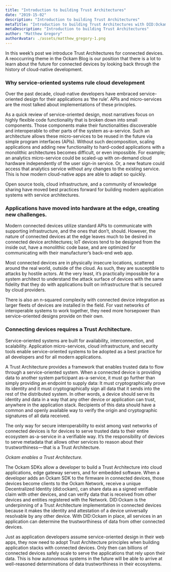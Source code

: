```yaml
---
title: "Introduction to building Trust Architectures"
date: "2019-15-02"
description: "Introduction to building Trust Architectures"
metaTitle: "Introduction to building Trust Architectures with DID:Ockam"
metaDescription: "Introduction to building Trust Architectures"
author: "Matthew Gregory"
authorAvatar: ./assets/matthew_gregory-1.png
---
```

In this week’s post we introduce Trust Architectures for connected devices. A reoccurring theme in the Ockam Blog is our position that there is a lot to learn about the future for connected devices by looking back through the history of cloud-native development.

### Why service-oriented systems rule cloud development
Over the past decade, cloud-native developers have embraced service-oriented design for their applications as ‘the rule’. APIs and micro-services are the most talked about implementations of these principles.

As a quick review of service-oriented design, most narratives focus on highly flexible code functionality that is broken down into small components. Those components make their functionalities discoverable and interoperable to other parts of the system as-a-service. Such an architecture allows these micro-services to be reused in the future via simple program interfaces (APIs). Without such decomposition, scaling applications and adding new functionality to hard-coded applications with a monolithic architectures becomes difficult, or even impossible. For example; an analytics micro-service could be scaled-up with on-demand cloud hardware independently of the user sign-in service. Or, a new feature could access that analytics service without any changes to the existing service. This is how modern cloud-native apps are able to adapt so quickly.

Open source tools, cloud infrastructure, and a community of knowledge sharing have moved best practices forward for building modern application systems with service architectures.

### Applications have moved into hardware at the edge, creating new challenges.

Modern connected devices utilize standard APIs to communicate with supporting infrastructure, and the ones that don’t, should. However, the nature of connected devices at the edge leaves much to be desired in connected device architectures; IoT devices tend to be designed from the inside out, have a monolithic code base, and are optimized for communicating with their manufacturer’s back-end web app.

Most connected devices are in physically insecure locations, scattered around the real world, outside of the cloud. As such, they are susceptible to attacks by hostile actors. At the very least, it’s practically impossible for a system architect to understand the attack surface of devices with the same fidelity that they do with applications built on infrastructure that is secured by cloud providers.

There is also an n-squared complexity with connected device integration as larger fleets of devices are installed in the field. For vast networks of interoperable systems to work together, they need more horsepower than service-oriented designs provide on their own.

### Connecting devices requires a Trust Architecture.

Service-oriented systems are built for availability, interconnection, and scalability. Application micro-services, cloud infrastructure, and security tools enable service-oriented systems to be adopted as a best practice for all developers and for all modern applications.

A Trust Architecture provides a framework that enables trusted data to flow through a service-oriented system. When a connected device is providing data to another system participant as-a-service, it must go further than simply providing an endpoint to supply data: It must cryptographically prove its identity and it must cryptographically sign all data that it sends into the rest of the distributed system. In other words, a device should serve its identity and data in a way that any other device or application can trust, anywhere in the application stack. Recipients of this data should have a common and openly available way to verify the origin and cryptographic signatures of all data received.

The only way for secure interoperability to exist among vast networks of connected devices is for devices to serve trusted data to their entire ecosystem as-a-service in a verifiable way. It’s the responsibility of devices to serve metadata that allows other services to reason about their trustworthiness — that is a Trust Architecture.

*Ockam enables a Trust Architecture.*

The Ockam SDKs allow a developer to build a Trust Architecture into cloud applications, edge gateway servers, and for embedded software. When a developer adds an Ockam SDK to the firmware in connected devices, those devices become clients to the Ockam Network, receive a unique Decentralized Identity (did:ockam), can share data as a signed verifiable claim with other devices, and can verify data that is received from other devices and entities registered with the Network. DID:Ockam is the underpinning of a Trust Architecture implementation in connected devices because it makes the identity and attestation of a device universally resolvable by any other device. With DID:Ockam in place, all services in an application can determine the trustworthiness of data from other connected devices.

Just as application developers assume service-oriented design in their web apps, they now need to adopt Trust Architecture principles when building application stacks with connected devices. Only then can billions of connected devices safely scale to serve the applications that rely upon their data. This is how autonomous systems in the future will be able to arrive at well-reasoned determinations of data trustworthiness in their ecosystems.
